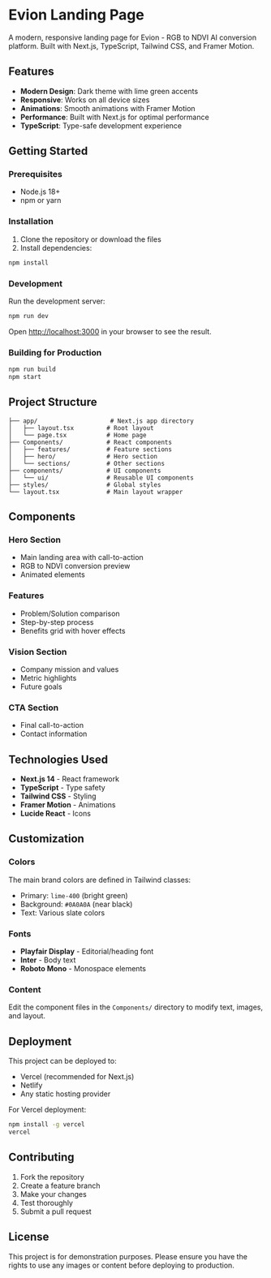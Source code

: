 # Evion Landing Page

A modern, responsive landing page for Evion - RGB to NDVI AI conversion platform. Built with Next.js, TypeScript, Tailwind CSS, and Framer Motion.

## Features

- **Modern Design**: Dark theme with lime green accents
- **Responsive**: Works on all device sizes
- **Animations**: Smooth animations with Framer Motion
- **Performance**: Built with Next.js for optimal performance
- **TypeScript**: Type-safe development experience

## Getting Started

### Prerequisites

- Node.js 18+ 
- npm or yarn

### Installation

1. Clone the repository or download the files
2. Install dependencies:

```bash
npm install
```

### Development

Run the development server:

```bash
npm run dev
```

Open [http://localhost:3000](http://localhost:3000) in your browser to see the result.

### Building for Production

```bash
npm run build
npm start
```

## Project Structure

```
├── app/                    # Next.js app directory
│   ├── layout.tsx         # Root layout
│   └── page.tsx           # Home page
├── Components/            # React components
│   ├── features/          # Feature sections
│   ├── hero/              # Hero section
│   └── sections/          # Other sections
├── components/            # UI components
│   └── ui/                # Reusable UI components
├── styles/                # Global styles
└── layout.tsx             # Main layout wrapper
```

## Components

### Hero Section
- Main landing area with call-to-action
- RGB to NDVI conversion preview
- Animated elements

### Features
- Problem/Solution comparison
- Step-by-step process
- Benefits grid with hover effects

### Vision Section
- Company mission and values
- Metric highlights
- Future goals

### CTA Section
- Final call-to-action
- Contact information

## Technologies Used

- **Next.js 14** - React framework
- **TypeScript** - Type safety
- **Tailwind CSS** - Styling
- **Framer Motion** - Animations
- **Lucide React** - Icons

## Customization

### Colors
The main brand colors are defined in Tailwind classes:
- Primary: `lime-400` (bright green)
- Background: `#0A0A0A` (near black)
- Text: Various slate colors

### Fonts
- **Playfair Display** - Editorial/heading font
- **Inter** - Body text
- **Roboto Mono** - Monospace elements

### Content
Edit the component files in the `Components/` directory to modify text, images, and layout.

## Deployment

This project can be deployed to:
- Vercel (recommended for Next.js)
- Netlify
- Any static hosting provider

For Vercel deployment:
```bash
npm install -g vercel
vercel
```

## Contributing

1. Fork the repository
2. Create a feature branch
3. Make your changes
4. Test thoroughly
5. Submit a pull request

## License

This project is for demonstration purposes. Please ensure you have the rights to use any images or content before deploying to production.
